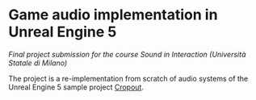 # Game audio implementation in Unreal Engine 5
*Final project submission for the course Sound in Interaction (Università Statale di Milano)*

The project is a re-implementation from scratch of audio systems of the Unreal Engine 5 sample project [Cropout](https://www.unrealengine.com/en-US/blog/cropout-casual-rts-game-sample-project). 
